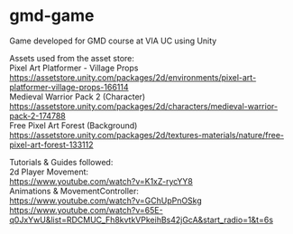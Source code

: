 # gmd-game
Game developed for GMD course at VIA UC using Unity


Assets used from the asset store:\
Pixel Art Platformer - Village Props\
https://assetstore.unity.com/packages/2d/environments/pixel-art-platformer-village-props-166114 \
Medieval Warrior Pack 2 (Character)\
https://assetstore.unity.com/packages/2d/characters/medieval-warrior-pack-2-174788 \
Free Pixel Art Forest (Background)\
https://assetstore.unity.com/packages/2d/textures-materials/nature/free-pixel-art-forest-133112 

Tutorials & Guides followed:\
2d Player Movement:\
https://www.youtube.com/watch?v=K1xZ-rycYY8 \
Animations & MovementController:\
https://www.youtube.com/watch?v=GChUpPnOSkg 
https://www.youtube.com/watch?v=65E-q0JxYwU&list=RDCMUC_Fh8kvtkVPkeihBs42jGcA&start_radio=1&t=6s
